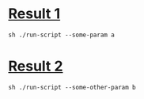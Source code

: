 # [Result 1](#tab/result-1)

```shell
sh ./run-script --some-param a
```

# [Result 2](#tab/result-2)

```shell
sh ./run-script --some-other-param b
```
